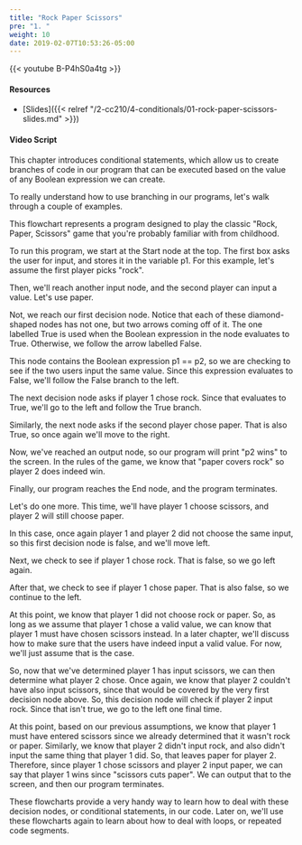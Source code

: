 ```yaml
---
title: "Rock Paper Scissors"
pre: "1. "
weight: 10
date: 2019-02-07T10:53:26-05:00
---
```


{{< youtube B-P4hS0a4tg >}}

#### Resources

* [Slides]({{< relref "/2-cc210/4-conditionals/01-rock-paper-scissors-slides.md" >}})

#### Video Script

This chapter introduces conditional statements, which allow us to create branches of code in our program that can be executed based on the value of any Boolean expression we can create.

To really understand how to use branching in our programs, let's walk through a couple of examples.

This flowchart represents a program designed to play the classic "Rock, Paper, Scissors" game that you're probably familiar with from childhood.

To run this program, we start at the Start node at the top. The first box asks the user for input, and stores it in the variable p1. For this example, let's assume the first player picks "rock".

Then, we'll reach another input node, and the second player can input a value. Let's use paper.

Not, we reach our first decision node. Notice that each of these diamond-shaped nodes has not one, but two arrows coming off of it. The one labelled True is used when the Boolean expression in the node evaluates to True. Otherwise, we follow the arrow labelled False.

This node contains the Boolean expression p1 == p2, so we are checking to see if the two users input the same value. Since this expression evaluates to False, we'll follow the False branch to the left.

The next decision node asks if player 1 chose rock. Since that evaluates to True, we'll go to the left and follow the True branch.

Similarly, the next node asks if the second player chose paper. That is also True, so once again we'll move to the right.

Now, we've reached an output node, so our program will print "p2 wins" to the screen. In the rules of the game, we know that "paper covers rock" so player 2 does indeed win.

Finally, our program reaches the End node, and the program terminates.

Let's do one more. This time, we'll have player 1 choose scissors, and player 2 will still choose paper.

In this case, once again player 1 and player 2 did not choose the same input, so this first decision node is false, and we'll move left.

Next, we check to see if player 1 chose rock. That is false, so we go left again.

After that, we check to see if player 1 chose paper. That is also false, so we continue to the left.

At this point, we know that player 1 did not choose rock or paper. So, as long as we assume that player 1 chose a valid value, we can know that player 1 must have chosen scissors instead. In a later chapter, we'll discuss how to make sure that the users have indeed input a valid value. For now, we'll just assume that is the case.

So, now that we've determined player 1 has input scissors, we can then determine what player 2 chose. Once again, we know that player 2 couldn't have also input scissors, since that would be covered by the very first decision node above. So, this decision node will check if player 2 input rock. Since that isn't true, we go to the left one final time.

At this point, based on our previous assumptions, we know that player 1 must have entered scissors since we already determined that it wasn't rock or paper. Similarly, we know that player 2 didn't input rock, and also didn't input the same thing that player 1 did. So, that leaves paper for player 2. Therefore, since player 1 chose scissors and player 2 input paper, we can say that player 1 wins since "scissors cuts paper". We can output that to the screen, and then our program terminates.

These flowcharts provide a very handy way to learn how to deal with these decision nodes, or conditional statements, in our code. Later on, we'll use these flowcharts again to learn about how to deal with loops, or repeated code segments.
